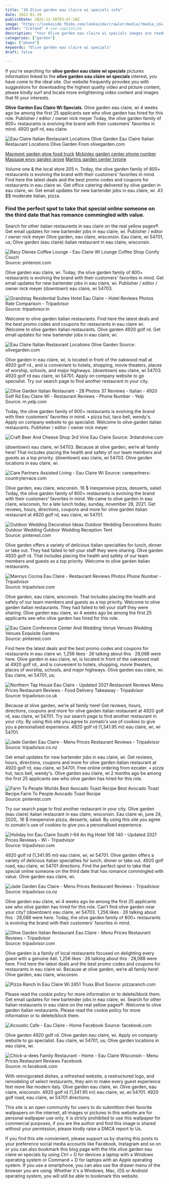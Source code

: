 ```yaml
---
title: "39 Olive garden eau claire wi specials info"
date: 2022-01-19
publishDate: 2022-12-18T03:47:28Z
image: "https://lookaside.fbsbx.com/lookaside/crawler/media/?media_id=1255571937823445"
author: "Ireland" # use capitalize
description: "Your Olive garden eau claire wi specials images are ready. Olive garden eau claire wi specials are a topic that is being searched for and liked by netizens today. You can Find and Download the Olive garden eau claire wi specials files here. Download all free images."
categories: ["garden"]
tags: ["phone"]
keywords: "Olive garden eau claire wi specials"
draft: false

---
```


If you're searching for **olive garden eau claire wi specials** pictures information linked to the **olive garden eau claire wi specials** interest, you have come to the ideal  site.  Our website frequently  provides you with  suggestions  for downloading  the highest  quality video and picture  content, please kindly surf and locate more enlightening video content and images  that fit your interests.

**Olive Garden Eau Claire Wi Specials**. Olive garden eau claire, wi 4 weeks ago be among the first 25 applicants see who olive garden has hired for this role. Publisher / editor / owner nick meyer Today, the olive garden family of 800+ restaurants is evolving the brand with their customers&#039; favorites in mind. 4920 golf rd, eau claire.

![Eau Claire Italian Restaurant Locations Olive Garden](https://media.olivegarden.com/images/site/logo_olivegarden.png "Eau Claire Italian Restaurant Locations Olive Garden")
Eau Claire Italian Restaurant Locations Olive Garden From olivegarden.com

[Maymont garden glow food truck](/maymont-garden-glow-food-truck/)
[Mckinley garden center phone number](/mckinley-garden-center-phone-number/)
[Massage envy garden grove](/massage-envy-garden-grove/)
[Martins garden center tyrone](/martins-garden-center-tyrone/)

Volume one &amp; the local store 205 n. Today, the olive garden family of 800+ restaurants is evolving the brand with their customers&#039; favorites in mind. Find here the latest deals and the best promo codes and coupons for restaurants in eau claire wi. Get office catering delivered by olive garden in eau claire, wi. Get email updates for new bartender jobs in eau claire, wi. 43 $$ moderate italian, pizza.

### Find the perfect spot to take that special online someone on the third date that has romance commingled with value.

Search for other italian restaurants in eau claire on the real yellow pages®. Get email updates for new bartender jobs in eau claire, wi. Publisher / editor / owner nick meyer Olive garden, eau claire, wisconsin. Eau claire, wi 54701, us; Olive garden (eau claire) italian restaurant in eau claire, wisconsin.


![Racy Dlenes Coffee Lounge - Eau Claire Wi Lounge Coffee Shop Comfy Couch](https://i.pinimg.com/originals/94/d3/37/94d337c0432b63b29e917875e208a35b.png "Racy Dlenes Coffee Lounge - Eau Claire Wi Lounge Coffee Shop Comfy Couch")
Source: pinterest.com

Olive garden eau claire, wi. Today, the olive garden family of 800+ restaurants is evolving the brand with their customers&#039; favorites in mind. Get email updates for new bartender jobs in eau claire, wi. Publisher / editor / owner nick meyer (downtown) eau claire, wi 54703.

![Grandstay Residential Suites Hotel Eau Claire - Hotel Reviews Photos Rate Comparison - Tripadvisor](https://dynamic-media-cdn.tripadvisor.com/media/photo-o/1c/c9/be/92/grandstay-eau-claire.jpg?w=900&amp;h=-1&amp;s=1 "Grandstay Residential Suites Hotel Eau Claire - Hotel Reviews Photos Rate Comparison - Tripadvisor")
Source: tripadvisor.in

Welcome to olive garden italian restaurants. Find here the latest deals and the best promo codes and coupons for restaurants in eau claire wi. Welcome to olive garden italian restaurants. Olive garden 4920 golf rd. Get email updates for new bartender jobs in eau claire, wi.

![Eau Claire Italian Restaurant Locations Olive Garden](https://media.olivegarden.com/en_us/images/product/exterior-olive-garden_599x430.jpg "Eau Claire Italian Restaurant Locations Olive Garden")
Source: olivegarden.com

Olive garden in eau claire, wi, is located in front of the oakwood mall at 4920 golf rd., and is convenient to hotels, shopping, movie theaters, places of worship, schools, and major highways. (downtown) eau claire, wi 54703. 4920 golf rd eau claire, wi 54701. Apply on company website to go specialist. Try our search page to find another restaurant in your city.

![Olive Garden Italian Restaurant - 28 Photos 37 Reviews - Italian - 4920 Golf Rd Eau Claire Wi - Restaurant Reviews - Phone Number - Yelp](https://s3-media0.fl.yelpcdn.com/bphoto/VBDoOOTUMpPhvISj7WRPKg/348s.jpg "Olive Garden Italian Restaurant - 28 Photos 37 Reviews - Italian - 4920 Golf Rd Eau Claire Wi - Restaurant Reviews - Phone Number - Yelp")
Source: m.yelp.com

Today, the olive garden family of 800+ restaurants is evolving the brand with their customers&#039; favorites in mind. • pizza hut, taco bell, wendy&#039;s. Apply on company website to go specialist. Welcome to olive garden italian restaurants. Publisher / editor / owner nick meyer

![Craft Beer And Cheese Shop 3rd Vine Eau Claire](https://static.wixstatic.com/media/67bc29_ec2fb0b4f9d14b8f83796447d7d11d9b~mv2.png/v1/fill/w_560,h_420,al_c,q_85,usm_0.66_1.00_0.01/IMG_3057_HEIC.webp "Craft Beer And Cheese Shop 3rd Vine Eau Claire")
Source: 3rdandvine.com

(downtown) eau claire, wi 54703. Because at olive garden, we’re all family here! That includes placing the health and safety of our team members and guests as a top priority. (downtown) eau claire, wi 54703. Olive garden locations in eau claire, wi.

![Care Partners Assisted Living - Eau Claire Wi](https://www.carepartners-countryterrace.com/common/assets/images/location/IMG_5320%20(002).jpg "Care Partners Assisted Living - Eau Claire Wi")
Source: carepartners-countryterrace.com

Olive garden, eau claire, wisconsin. 16 $ inexpensive pizza, desserts, salad. Today, the olive garden family of 800+ restaurants is evolving the brand with their customers&#039; favorites in mind. We came to olive garden in eau claire, wisconsin, for a late lunch today, sunday, november 28, 2021. Get reviews, hours, directions, coupons and more for olive garden italian restaurant at 4920 golf rd, eau claire, wi 54701.

![Outdoor Wedding Decoration Ideas Outdoor Wedding Decorations Rustic Outdoor Wedding Outdoor Wedding Reception Tent](https://i.pinimg.com/736x/3a/22/48/3a2248c16480a128e12d9a4467e6b06e.jpg "Outdoor Wedding Decoration Ideas Outdoor Wedding Decorations Rustic Outdoor Wedding Outdoor Wedding Reception Tent")
Source: pinterest.com

Olive garden offers a variety of delicious italian specialties for lunch, dinner or take out. They had failed to tell your staff they were sharing. Olive garden 4920 golf rd. That includes placing the health and safety of our team members and guests as a top priority. Welcome to olive garden italian restaurants.

![Mannys Cocina Eau Claire - Restaurant Reviews Photos Phone Number - Tripadvisor](https://media-cdn.tripadvisor.com/media/photo-s/0f/7d/b1/ce/20170604-181533-largejpg.jpg "Mannys Cocina Eau Claire - Restaurant Reviews Photos Phone Number - Tripadvisor")
Source: tripadvisor.com

Olive garden, eau claire, wisconsin. That includes placing the health and safety of our team members and guests as a top priority. Welcome to olive garden italian restaurants. They had failed to tell your staff they were sharing. Olive garden eau claire, wi 4 weeks ago be among the first 25 applicants see who olive garden has hired for this role.

![Eau Claire Conference Center And Wedding Venue Venues Wedding Venues Exquisite Gardens](https://i.pinimg.com/600x315/aa/68/39/aa683972d6375f36769b419eb53b34b5.jpg "Eau Claire Conference Center And Wedding Venue Venues Wedding Venues Exquisite Gardens")
Source: pinterest.com

Find here the latest deals and the best promo codes and coupons for restaurants in eau claire wi. 1,256 likes · 26 talking about this · 28,088 were here. Olive garden in eau claire, wi, is located in front of the oakwood mall at 4920 golf rd., and is convenient to hotels, shopping, movie theaters, places of worship, schools, and major highways. Olive garden eau claire, wi. Eau claire, wi 54701, us;

![Northern Tap House Eau Claire - Updated 2021 Restaurant Reviews Menu Prices Restaurant Reviews - Food Delivery Takeaway - Tripadvisor](https://media-cdn.tripadvisor.com/media/photo-s/19/ec/47/be/northern-tap-house-eau.jpg "Northern Tap House Eau Claire - Updated 2021 Restaurant Reviews Menu Prices Restaurant Reviews - Food Delivery Takeaway - Tripadvisor")
Source: tripadvisor.co.uk

Because at olive garden, we’re all family here! Get reviews, hours, directions, coupons and more for olive garden italian restaurant at 4920 golf rd, eau claire, wi 54701. Try our search page to find another restaurant in your city. By using this site you agree to zomato&#039;s use of cookies to give you a personalised experience. 4920 golf rd (1,341.95 mi) eau claire, wi, wi 54701.

![Jade Garden Eau Claire - Menu Prices Restaurant Reviews - Tripadvisor](https://media-cdn.tripadvisor.com/media/photo-s/08/fe/65/be/jade-garden.jpg "Jade Garden Eau Claire - Menu Prices Restaurant Reviews - Tripadvisor")
Source: tripadvisor.co.nz

Get email updates for new bartender jobs in eau claire, wi. Get reviews, hours, directions, coupons and more for olive garden italian restaurant at 4920 golf rd, eau claire, wi 54701. Free online ordering from ezcater. • pizza hut, taco bell, wendy&#039;s. Olive garden eau claire, wi 2 months ago be among the first 25 applicants see who olive garden has hired for this role.

![Farm To People Worlds Best Avocado Toast Recipe Best Avocado Toast Recipe Farm To People Avocado Toast Recipe](https://i.pinimg.com/originals/4c/0f/f6/4c0ff64f4fb8f60b958b3b7239f854a6.jpg "Farm To People Worlds Best Avocado Toast Recipe Best Avocado Toast Recipe Farm To People Avocado Toast Recipe")
Source: pinterest.com

Try our search page to find another restaurant in your city. Olive garden (eau claire) italian restaurant in eau claire, wisconsin. Eau claire wi, june 24, 2020,. 16 $ inexpensive pizza, desserts, salad. By using this site you agree to zomato&#039;s use of cookies to give you a personalised experience.

![Holiday Inn Eau Claire South I-94 An Ihg Hotel 106 140 - Updated 2021 Prices Reviews - Wi - Tripadvisor](https://dynamic-media-cdn.tripadvisor.com/media/photo-o/1c/de/f1/4b/only-7-miles-from-menards.jpg?w=900&amp;h=-1&amp;s=1 "Holiday Inn Eau Claire South I-94 An Ihg Hotel 106 140 - Updated 2021 Prices Reviews - Wi - Tripadvisor")
Source: tripadvisor.com

4920 golf rd (1,341.95 mi) eau claire, wi, wi 54701. Olive garden offers a variety of delicious italian specialties for lunch, dinner or take out. 4920 golf road, eau claire, wi 54701 directions. Find the perfect spot to take that special online someone on the third date that has romance commingled with value. Olive garden eau claire, wi.

![Jade Garden Eau Claire - Menu Prices Restaurant Reviews - Tripadvisor](https://media-cdn.tripadvisor.com/media/photo-s/0c/89/af/b4/photo0jpg.jpg "Jade Garden Eau Claire - Menu Prices Restaurant Reviews - Tripadvisor")
Source: tripadvisor.co.nz

Olive garden eau claire, wi 4 weeks ago be among the first 25 applicants see who olive garden has hired for this role. Can’t find olive garden near your city? (downtown) eau claire, wi 54703. 1,256 likes · 26 talking about this · 28,088 were here. Today, the olive garden family of 800+ restaurants is evolving the brand with their customers&#039; favorites in mind.

![Olive Garden Italian Restaurant Eau Claire - Menu Prices Restaurant Reviews - Tripadvisor](https://media-cdn.tripadvisor.com/media/photo-p/12/cb/27/90/photo0jpg.jpg "Olive Garden Italian Restaurant Eau Claire - Menu Prices Restaurant Reviews - Tripadvisor")
Source: tripadvisor.com

Olive garden is a family of local restaurants focused on delighting every guest with a genuine itali. 1,256 likes · 26 talking about this · 28,088 were here. Find here the latest deals and the best promo codes and coupons for restaurants in eau claire wi. Because at olive garden, we’re all family here! Olive garden, eau claire, wisconsin.

![Pizza Ranch In Eau Claire Wi 2451 Truax Blvd](https://dynl.mktgcdn.com/p/Js1KPTKem7uf3PRS7Ywg3m43vHJfUx0wxyM61RGaXSc/600x400.jpg "Pizza Ranch In Eau Claire Wi 2451 Truax Blvd")
Source: pizzaranch.com

Please read the cookie policy for more information or to delete/block them. Get email updates for new bartender jobs in eau claire, wi. Search for other italian restaurants in eau claire on the real yellow pages®. Welcome to olive garden italian restaurants. Please read the cookie policy for more information or to delete/block them.

![Acoustic Cafe - Eau Claire - Home Facebook](https://lookaside.fbsbx.com/lookaside/crawler/media/?media_id=348665201988605 "Acoustic Cafe - Eau Claire - Home Facebook")
Source: facebook.com

Olive garden 4920 golf rd. Olive garden eau claire, wi. Apply on company website to go specialist. Eau claire, wi 54701, us; Olive garden locations in eau claire, wi.

![Chick-a-dees Family Restaurant - Home - Eau Claire Wisconsin - Menu Prices Restaurant Reviews Facebook](https://lookaside.fbsbx.com/lookaside/crawler/media/?media_id=1255571937823445 "Chick-a-dees Family Restaurant - Home - Eau Claire Wisconsin - Menu Prices Restaurant Reviews Facebook")
Source: m.facebook.com

With reinvigorated dishes, a refreshed website, a restructured logo, and remodeling of select restaurants, they aim to make every guest experience feel more like modern italy. Olive garden eau claire, wi. Olive garden, eau claire, wisconsin. 4920 golf rd (1,341.95 mi) eau claire, wi, wi 54701. 4920 golf road, eau claire, wi 54701 directions.

This site is an open community for users to do submittion their favorite wallpapers on the internet, all images or pictures in this website are for personal wallpaper use only, it is stricly prohibited to use this wallpaper for commercial purposes, if you are the author and find this image is shared without your permission, please kindly raise a DMCA report to Us.

If you find this site convienient, please support us by sharing this posts to your preference social media accounts like Facebook, Instagram and so on or you can also bookmark this blog page with the title olive garden eau claire wi specials by using Ctrl + D for devices a laptop with a Windows operating system or Command + D for laptops with an Apple operating system. If you use a smartphone, you can also use the drawer menu of the browser you are using. Whether it's a Windows, Mac, iOS or Android operating system, you will still be able to bookmark this website.
